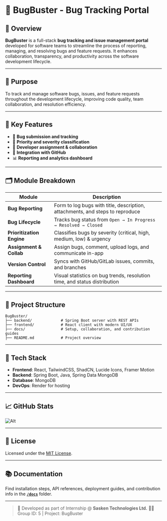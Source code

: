 # 🐞 BugBuster - Bug Tracking Portal

## 🚀 Overview

**BugBuster** is a full-stack **bug tracking and issue management portal** developed for software teams to streamline the process of reporting, managing, and resolving bugs and feature requests. It enhances collaboration, transparency, and productivity across the software development lifecycle.

---

## 🎯 Purpose

To track and manage software bugs, issues, and feature requests throughout the development lifecycle, improving code quality, team collaboration, and resolution efficiency.

---

## 🧩 Key Features

- 🐞 **Bug submission and tracking**
- 🚦 **Priority and severity classification**
- 👥 **Developer assignment & collaboration**
- 🔗 **Integration with GitHub**
- 📊 **Reporting and analytics dashboard**

---

## 🗂️ Module Breakdown

| Module                     | Description                                                                 |
|---------------------------|-----------------------------------------------------------------------------|
| **Bug Reporting**         | Form to log bugs with title, description, attachments, and steps to reproduce |
| **Bug Lifecycle**         | Tracks bug status from `Open → In Progress → Resolved → Closed`             |
| **Prioritization Engine** | Classifies bugs by severity (critical, high, medium, low) & urgency         |
| **Assignment & Collab**   | Assign bugs, comment, upload logs, and communicate in-app                   |
| **Version Control**       | Syncs with GitHub/GitLab issues, commits, and branches                      |
| **Reporting Dashboard**   | Visual statistics on bug trends, resolution time, and status distribution   |

---

## 📁 Project Structure

```plaintext
BugBuster/
├── backend/             # Spring Boot server with REST APIs
├── frontend/            # React client with modern UI/UX
├── docs/                # Setup, collaboration, and contribution guides
├── README.md            # Project overview
````

---

## 🔧 Tech Stack

* **Frontend**: React, TailwindCSS, ShadCN, Lucide Icons, Framer Motion
* **Backend**: Spring Boot, Java, Spring Data MongoDB
* **Database**: MongoDB
* **DevOps**: Render for hosting

---

## 📈 GitHub Stats

![Alt](https://repobeats.axiom.co/api/embed/9477545ffd7b42c5f0c0b6bed17b5c9c166b37fa.svg "Repobeats analytics image")

---

## 📄 License

Licensed under the [MIT License](./LICENSE).

---

## 📚 Documentation

Find installation steps, API references, deployment guides, and contribution info in the [**`/docs`**](./docs) folder.

---

> 👥 Developed as part of Internship @ **Sasken Technologies Ltd.**
> 🧑‍💻 Group ID: 5 | Project: BugBuster 
